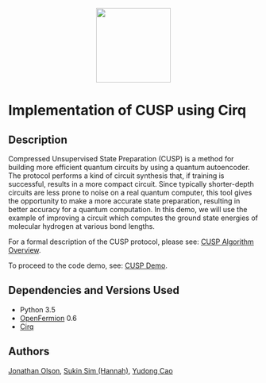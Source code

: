 <p align="center">
	<img src="https://github.com/zapatacomputing/google_autoencoder/blob/master/zlogo.png" width="150px"/>
</p>

# Implementation of CUSP using Cirq

## Description
Compressed Unsupervised State Preparation (CUSP) is a method for building more efficient quantum circuits by using a quantum autoencoder. The protocol performs a kind of circuit synthesis that, if training is successful, results in a more compact circuit. Since typically shorter-depth circuits are less prone to noise on a real quantum computer, this tool gives the opportunity to make a more accurate state preparation, resulting in better accuracy for a quantum computation. In this demo, we will use the example of improving a circuit which computes the ground state energies of molecular hydrogen at various bond lengths.


For a formal description of the CUSP protocol, please see: [CUSP Algorithm Overview](https://github.com/zapatacomputing/cusp_cirq_demo/blob/master/cusp_protocol.pdf).


To proceed to the code demo, see: [CUSP Demo](https://github.com/zapatacomputing/cusp_cirq_demo/blob/master/cusp_demo_short.ipynb).

## Dependencies and Versions Used
- Python 3.5
- [OpenFermion](https://github.com/quantumlib/OpenFermion) 0.6
- [Cirq](https://github.com/quantumlib/Cirq) 

## Authors
[Jonathan Olson](https://github.com/olsonjonny), [Sukin Sim (Hannah)](https://github.com/hsim13372), [Yudong Cao](https://github.com/yudongcao)
